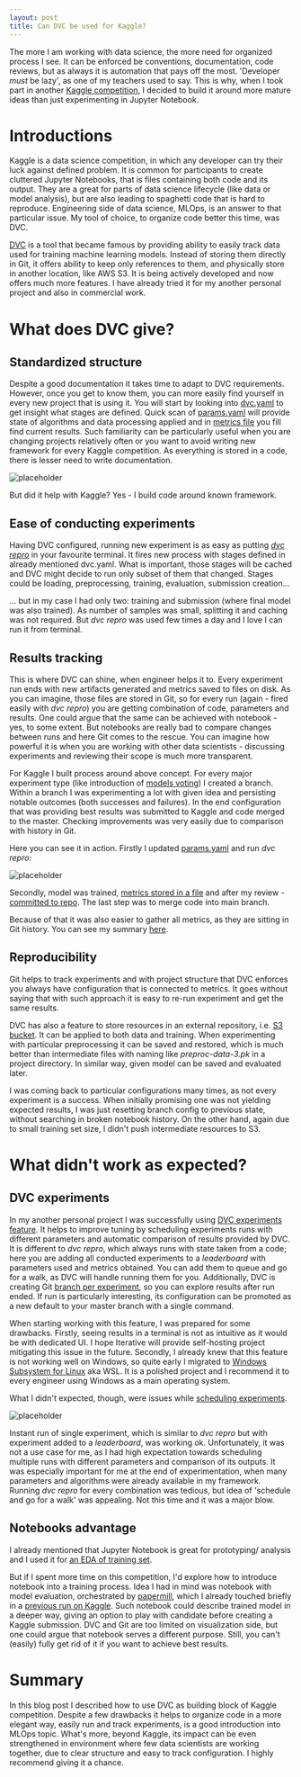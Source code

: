 ```yaml
---
layout: post
title: Can DVC be used for Kaggle?
---
```


The more I am working with data science, the more need for organized process I see. It can be enforced be conventions, documentation, code reviews, but as always it is automation that pays off the most. 'Developer *must* be lazy', as one of my teachers used to say. This is why, when I took part in another [Kaggle competition](https://github.com/mikolajkania/kaggle-03-house-prices), I decided to build it around more mature ideas than just experimenting in Jupyter Notebook.

<!--excerpt-->

# Introductions

Kaggle is a data science competition, in which any developer can try their luck against defined problem. It is common for participants to create cluttered Jupyter Notebooks, that is files containing both code and its output. They are a great for parts of data science lifecycle (like data or model analysis), but are also leading to spaghetti code that is hard to reproduce. Engineering side of data science, MLOps, is an answer to that particular issue. My tool of choice, to organize code better this time, was DVC.

[DVC](https://dvc.org/) is a tool that became famous by providing ability to easily track data used for training machine learning models. Instead of storing them directly in Git, it offers ability to keep only references to them, and physically store in another location, like AWS S3. It is being actively developed and now offers much more features. I have already tried it for my another personal project and also in commercial work.

# What does DVC give?

## Standardized structure

Despite a good documentation it takes time to adapt to DVC requirements. However, once you get to know them, you can more easily find yourself in every new project that is using it. You will start by looking into [dvc.yaml](https://github.com/mikolajkania/kaggle-03-house-prices/blob/main/dvc.yaml) to get insight what stages are defined. Quick scan of [params.yaml](https://github.com/mikolajkania/kaggle-03-house-prices/blob/main/params.yaml) will provide state of algorithms and data processing applied and in [metrics file](https://github.com/mikolajkania/kaggle-03-house-prices/blob/main/models/metrics-train.json) you fill find current results. Such familiarity can be particularly useful when you are changing projects relatively often or you want to avoid writing new framework for every Kaggle competition. As everything is stored in a code, there is lesser need to write documentation.

![placeholder](https://raw.githubusercontent.com/mikolajkania/mikolajkania.github.io/master/_images/2022-08-07-dvc.png "dvc.yaml")

But did it help with Kaggle? Yes - I build code around known framework.

## Ease of conducting experiments

Having DVC configured, running new experiment is as easy as putting [*dvc repro*](https://dvc.org/doc/command-reference/repro) in your favourite terminal. It fires new process with stages defined in already mentioned dvc.yaml. What is important, those stages will be cached and DVC might decide to run only subset of them that changed. Stages could be loading, preprocessing, training, evaluation, submission creation...

... but in my case I had only two: training and submission (where final model was also trained). As number of samples was small, splitting it and caching was not required. But *dvc repro* was used few times a day and I love I can run it from terminal.

## Results tracking

This is where DVC can shine, when engineer helps it to. Every experiment run ends with new artifacts generated and metrics saved to files on disk. As you can imagine, those files are stored in Git, so for every run (again - fired easily with *dvc repro*) you are getting combination of code, parameters and results. One could argue that the same can be achieved with notebook - yes, to some extent. But notebooks are really bad to compare changes between runs and here Git comes to the rescue. You can imagine how powerful it is when you are working with other data scientists - discussing experiments and reviewing their scope is much more transparent.

For Kaggle I built process around above concept. For every major experiment type (like introduction of [models voting](https://github.com/mikolajkania/kaggle-03-house-prices/pull/13)) I created a branch. Within a branch I was experimenting a lot with given idea and persisting notable outcomes (both successes and failures). In the end configuration that was providing best results was submitted to Kaggle and code merged to the master. Checking improvements was very easily due to comparison with history in Git.

Here you can see it in action. Firstly I updated [params.yaml](https://github.com/mikolajkania/kaggle-03-house-prices/pull/13/commits/48ce984c153aa9ee9c70f50fbbb077b3cf0f4ae5#diff-f2f91cb656b58c7f581dcbdf3227f06412b648c6e0a5c10ea26e131c1eaa07e8) and run *dvc repro*:

![placeholder](https://raw.githubusercontent.com/mikolajkania/mikolajkania.github.io/master/_images/2022-08-07-params.png "dvc params.yaml")

Secondly, model was trained, [metrics stored in a file](https://github.com/mikolajkania/kaggle-03-house-prices/pull/13/commits/48ce984c153aa9ee9c70f50fbbb077b3cf0f4ae5#diff-0ea8d36aa8b430bd09f958eed7f3f695dc963bc366b3fb4362a3c96b30b60f8e) and after my review - [committed to repo](https://github.com/mikolajkania/kaggle-03-house-prices/pull/13/commits). The last step was to merge code into main branch. 

Because of that it was also easier to gather all metrics, as they are sitting in Git history. You can see my summary [here](https://github.com/mikolajkania/kaggle-03-house-prices/blob/main/README.md#results). 

## Reproducibility

Git helps to track experiments and with project structure that DVC enforces you always have configuration that is connected to metrics. It goes without saying that with such approach it is easy to re-run experiment and get the same results. 

DVC has also a feature to store resources in an external repository, i.e. [S3 bucket](https://dvc.org/blog/aws-remotes-in-dvc). It can be applied to both data and training. When experimenting with particular preprocessing it can be saved and restored, which is much better than intermediate files with naming like *preproc-data-3.pk* in a project directory. In similar way, given model can be saved and evaluated later.

I was coming back to particular configurations many times, as not every experiment is a success. When initially promising one was not yielding expected results, I was just resetting branch config to previous state, without searching in broken notebook history. On the other hand, again due to small training set size, I didn't push intermediate resources to S3.

# What didn't work as expected?

## DVC experiments

In my another personal project I was successfully using [DVC experiments feature](https://dvc.org/doc/start/experiments). It helps to improve tuning by scheduling experiments runs with different parameters and automatic comparison of results provided by DVC. It is different to *dvc repro*, which always runs with state taken from a code; here you are adding all conducted experiments to a *leaderboard* with parameters used and metrics obtained. You can add them to queue and go for a walk, as DVC will handle running them for you. Additionally, DVC is creating Git [branch per experiment](https://dvc.org/doc/start/experiments#comparing-and-persisting-experiments), so you can explore results after run ended. If run is particularly interesting, its configuration can be promoted as a new default to your master branch with a single command.

When starting working with this feature, I was prepared for some drawbacks. Firstly, seeing results in a terminal is not as intuitive as it would be with dedicated UI. I hope Iterative will provide self-hosting project mitigating this issue in the future. Secondly, I already knew that this feature is not working well on Windows, so quite early I migrated to [Windows Subsystem for Linux](https://docs.microsoft.com/en-us/windows/wsl/install) aka WSL. It is a polished project and I recommend it to every engineer using Windows as a main operating system.

What I didn't expected, though, were issues while [scheduling experiments](https://dvc.org/doc/user-guide/experiment-management/running-experiments#the-experiments-queue).

![placeholder](https://raw.githubusercontent.com/mikolajkania/mikolajkania.github.io/master/_images/2022-08-07-dvc-queue.png "dvc queue")

Instant run of single experiment, which is similar to *dvc repro* but with experiment added to a *leaderboard*, was working ok. Unfortunately, it was not a use case for me, as I had high expectation towards scheduling multiple runs with different parameters and comparison of its outputs. It was especially important for me at the end of experimentation, when many parameters and algorithms were already available in my framework. Running *dvc repro* for every combination was tedious, but idea of 'schedule and go for a walk' was appealing. Not this time and it was a major blow.

## Notebooks advantage

I already mentioned that Jupyter Notebook is great for prototyping/ analysis and I used it for [an EDA of training set](https://github.com/mikolajkania/kaggle-03-house-prices/blob/main/notebooks/eda_train.ipynb). 

But if I spent more time on this competition, I'd explore how to introduce notebook into a training process. Idea I had in mind was notebook with model evaluation, orchestrated by [papermill](https://github.com/nteract/papermill), which I already touched briefly in a [previous run on Kaggle](https://github.com/mikolajkania/kaggle-02-disaster-tweets/blob/main/notebooks/ppm_lstm.py). Such notebook could describe trained model in a deeper way, giving an option to play with candidate before creating a Kaggle submission. DVC and Git are too limited on visualization side, but one could argue that notebook serves a different purpose. Still, you can't (easily) fully get rid of it if you want to achieve best results.

# Summary

In this blog post I described how to use DVC as building block of Kaggle competition. Despite a few drawbacks it helps to organize code in a more elegant way, easily run and track experiments, is a good introduction into MLOps topic. What's more, beyond Kaggle, its impact can be even strengthened in environment where few data scientists are working together, due to clear structure and easy to track configuration. I highly recommend giving it a chance.
